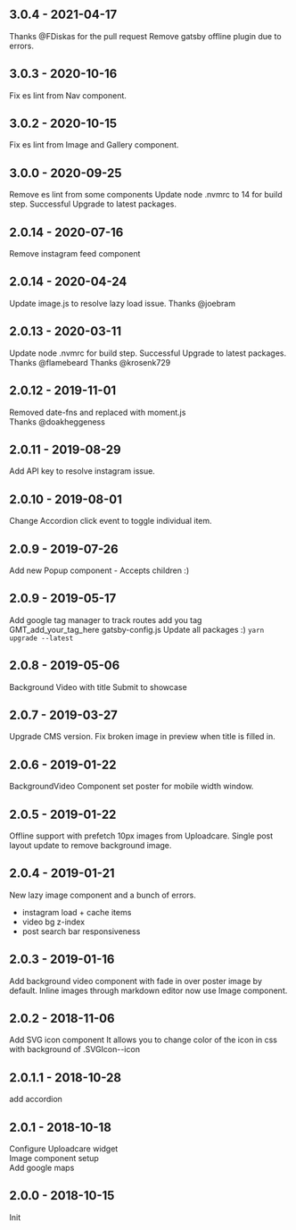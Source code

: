 ## 3.0.4 - 2021-04-17

Thanks @FDiskas for the pull request
Remove gatsby offline plugin due to errors.

## 3.0.3 - 2020-10-16

Fix es lint from Nav component.

## 3.0.2 - 2020-10-15

Fix es lint from Image and Gallery component.

## 3.0.0 - 2020-09-25

Remove es lint from some components
Update node .nvmrc to 14 for build step.
Successful Upgrade to latest packages.

## 2.0.14 - 2020-07-16

Remove instagram feed component

## 2.0.14 - 2020-04-24

Update image.js to resolve lazy load issue.
Thanks @joebram

## 2.0.13 - 2020-03-11

Update node .nvmrc for build step.
Successful Upgrade to latest packages.
Thanks @flamebeard
Thanks @krosenk729

## 2.0.12 - 2019-11-01

Removed date-fns and replaced with moment.js  
Thanks @doakheggeness

## 2.0.11 - 2019-08-29

Add API key to resolve instagram issue.

## 2.0.10 - 2019-08-01

Change Accordion click event to toggle individual item.

## 2.0.9 - 2019-07-26

Add new Popup component - Accepts children :)

## 2.0.9 - 2019-05-17

Add google tag manager to track routes
add you tag GMT_add_your_tag_here gatsby-config.js
Update all packages :) `yarn upgrade --latest`

## 2.0.8 - 2019-05-06

Background Video with title
Submit to showcase

## 2.0.7 - 2019-03-27

Upgrade CMS version.
Fix broken image in preview when title is filled in.

## 2.0.6 - 2019-01-22

BackgroundVideo Component set poster for mobile width window.

## 2.0.5 - 2019-01-22

Offline support with prefetch 10px images from Uploadcare.
Single post layout update to remove background image.

## 2.0.4 - 2019-01-21

New lazy image component and a bunch of errors.

- instagram load + cache items
- video bg z-index
- post search bar responsiveness

## 2.0.3 - 2019-01-16

Add background video component with fade in over poster image by default.
Inline images through markdown editor now use Image component.

## 2.0.2 - 2018-11-06

Add SVG icon component
It allows you to change color of the icon in css with background of .SVGIcon--icon

## 2.0.1.1 - 2018-10-28

add accordion

## 2.0.1 - 2018-10-18

Configure Uploadcare widget  
Image component setup  
Add google maps

## 2.0.0 - 2018-10-15

Init 
